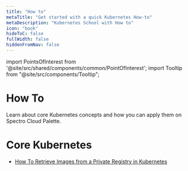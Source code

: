 ```yaml
---
title: "How to"
metaTitle: "Get started with a quick Kubernetes How-to"
metaDescription: "Kubernetes School with How to"
icon: "book"
hideToC: false
fullWidth: false
hiddenFromNav: false
---
```





import PointsOfInterest from '@site/src/shared/components/common/PointOfInterest';
import Tooltip from "@site/src/components/Tooltip";

# How To

Learn about core Kubernetes concepts and how you can apply them on Spectro Cloud Palette.

# Core Kubernetes
- [How To Retrieve Images from a Private Registry in Kubernetes](/kubernetes-knowlege-hub/how-to/how-to-retrieve-images-from-private-registry)

  
<br />
